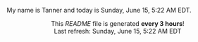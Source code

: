 My name is Tanner and today is Sunday, June 15, 5:22 AM EDT.

<p align="center">This <i>README</i> file is generated <b>every 3 hours</b>!</br>Last refresh: Sunday, June 15, 5:22 AM EDT<br /></p>
